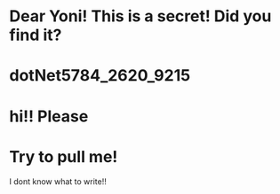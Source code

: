 # Dear Yoni! This is a secret! Did you find it?
# dotNet5784_2620_9215
# hi!! Please
# Try to pull me!
I dont know what to write!!

